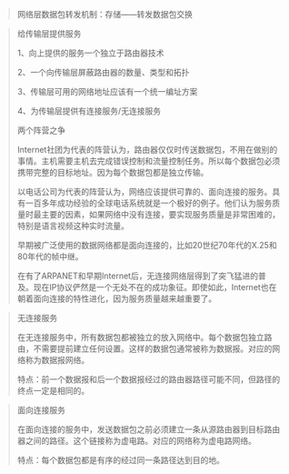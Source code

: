 > 网络层数据包转发机制：存储——转发数据包交换

> 给传输层提供服务
>
> 1、向上提供的服务一个独立于路由器技术
>
> 2、一个向传输层屏蔽路由器的数量、类型和拓扑
>
> 3、传输层可用的网络地址应该有一个统一编址方案
>
> 4、为传输层提供有连接服务/无连接服务
>
> 
>
> 两个阵营之争
>
> Internet社团为代表的阵营认为，路由器仅仅时传送数据包，不用在做别的事情。主机需要主机去完成错误控制和流量控制任务。所以每个数据包必须携带完整的目标地址。因为每个数据包都是独立传输。
>
> 以电话公司为代表的阵营认为，网络应该提供可靠的、面向连接的服务。具有一百多年成功经验的全球电话系统就是一个极好的例子。他们认为服务质量时最主要的因素，如果网络中没有连接，要实现服务质量是非常困难的，特别是语言视频这种实时流量。
>
> 早期被广泛使用的数据网络都是面向连接的，比如20世纪70年代的X.25和80年代的帧中继。
>
> 在有了ARPANET和早期Internet后，无连接网络层得到了突飞猛进的普及。现在IP协议俨然是一个无处不在的成功象征。即使如此，Internet也在朝着面向连接的特性进化，因为服务质量越来越重要了。

> 无连接服务
>
> 在无连接服务中，所有数据包都被独立的放入网络中。每个数据包独立路由，不需要提前建立任何设置。这样的数据包通常被称为数据报。对应的网络称为数据报网络。
>
> 特点：前一个数据报和后一个数据报经过的路由器路径可能不同，但路径的终点一定是相同的。

> 面向连接服务
>
> 在面向连接的服务中，发送数据包之前必须建立一条从源路由器到目标路由器之间的路径。这个链接称为虚电路。对应的网络称为虚电路网络。
>
> 特点：每个数据包都是有序的经过同一条路径达到目的地。